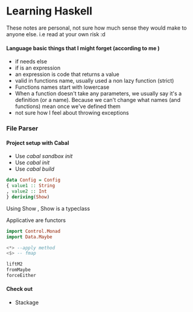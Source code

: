 Learning Haskell
===============

These notes are personal, not sure how much sense they would make to anyone else. i.e read at your own risk :d
#### Language basic things that I might forget (according to me )

* if needs else
* if is an expression 
* an expression is code that returns a value
* valid in functions name, usually used a non lazy function (strict)
* Functions names start with lowercase 
* When a function doesn't take any parameters, we usually say it's a definition (or a name). Because we can't change what names (and functions) mean once we've defined them
* not sure how I feel about throwing exceptions

### File Parser

#### Project setup with Cabal

* Use *cabal sandbox init*
* Use *cabal init*
* Use *cabal build*
 

```Haskell 
data Config = Config
{ value1 :: String
, value2 :: Int
} deriving(Show)
``` 

Using Show , Show is a typeclass

Applicative are functors

```Haskell 
import Control.Monad
import Data.Maybe

<*> --apply method
<$> -- fmap

liftM2
fromMaybe
forceEither
```

#### Check out

* Stackage
